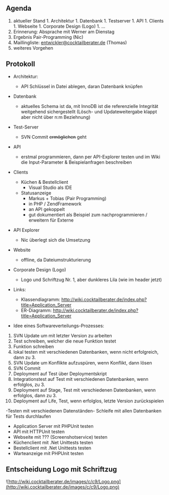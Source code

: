 ## Agenda ##
  1. aktueller Stand
    1. Architektur
    1. Datenbank
    1. Testserver
    1. API
    1. Clients
    1. Webseite
    1. Corporate Design (Logo)
    1. ...
  1. Erinnerung: Absprache mit Werner am Dienstag
  1. Ergebnis Pair-Programming (Nic)
  1. Maillingliste: entwickler@cocktailberater.de (Thomas)
  1. weiteres Vorgehen

## Protokoll ##
  * Architektur:
    * API Schlüssel in Datei ablegen, daran Datenbank knüpfen
  * Datenbank
    * aktuelles Schema ist da, mit InnoDB ist die referenzielle Integrität weitgehend sichergestellt (Lösch- und Updateweitergabe klappt aber nicht über n:m Beziehnung)
  * Test-Server
    * SVN Commit <s>ermöglichen</s> geht
  * API
    * erstmal programmieren, dann per API-Explorer testen und im Wiki die Input-Parameter & Beispielanfragen beschreiben
  * Clients
    * Küchen & Bestellclient
      * Visual Studio als IDE
    * Statusanzeige
      * Markus + Tobias (Pair Programming)
      * in PHP / ZendFramework
      * an API gekoppelt
      * gut dokumentiert als Beispiel zum nachprogrammieren / erweitern für Externe
  * API Explorer
    * Nic überlegt sich die Umsetzung
  * Website
    * offline, da Dateiumstrukturierung
  * Corporate Design (Logo)
    * Logo und Schriftzug Nr. 1, aber dunkleres Lila (wie im header jetzt)
  * Links:
    * Klassendiagramm: http://wiki.cocktailberater.de/index.php?title=Application_Server
    * ER-Diagramm: http://wiki.cocktailberater.de/index.php?title=Application_Server


  * Idee eines Softwareverteilungs-Prozesses:
  1. SVN Update um mit letzter Version zu arbeiten
  1. Test schreiben, welcher die neue Funktion testet
  1. Funktion schreiben
  1. lokal testen mit verschiedenen Datenbanken, wenn nicht erfolgreich, dann zu 3.
  1. SVN Update um Konflikte aufzuspüren, wenn Konflikt, dann lösen
  1. SVN Commit
  1. Deployment auf Test über Deploymentskript
  1. Integrationstest auf Test mit verschiedenen Datenbanken, wenn erfolglos, zu 3.
  1. Deployment auf Stage, Test mit verschiedenen Datenbanken, wenn erfolglos, dann zu 3.
  1. Deployment auf Life, Test, wenn erfolglos, letzte Version zurückspielen

-Testen mit verschiedenen Datenständen-
Schleife mit allen Datenbanken für Tests durchlaufen

  * Application Server mit PHPUnit testen
  * API mit HTTPUnit testen
  * Webseite mit ??? (Screenshotservice) testen
  * Küchenclient mit .Net Unittests testen
  * Bestellclient mit .Net Unittests testen
  * Warteanzeige mit PHPUnit testen

## Entscheidung Logo mit Schriftzug ##

![http://wiki.cocktailberater.de/images/c/c9/Logo.png](http://wiki.cocktailberater.de/images/c/c9/Logo.png)